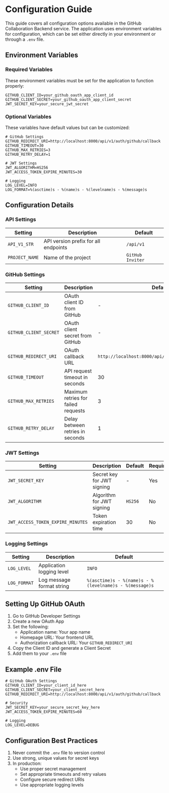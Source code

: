 # Configuration Guide

This guide covers all configuration options available in the GitHub Collaboration Backend service. The application uses environment variables for configuration, which can be set either directly in your environment or through a `.env` file.

## Environment Variables

### Required Variables

These environment variables must be set for the application to function properly:

```env
GITHUB_CLIENT_ID=your_github_oauth_app_client_id
GITHUB_CLIENT_SECRET=your_github_oauth_app_client_secret
JWT_SECRET_KEY=your_secure_jwt_secret
```

### Optional Variables

These variables have default values but can be customized:

```env
# GitHub Settings
GITHUB_REDIRECT_URI=http://localhost:8000/api/v1/auth/github/callback
GITHUB_TIMEOUT=30
GITHUB_MAX_RETRIES=3
GITHUB_RETRY_DELAY=1

# JWT Settings
JWT_ALGORITHM=HS256
JWT_ACCESS_TOKEN_EXPIRE_MINUTES=30

# Logging
LOG_LEVEL=INFO
LOG_FORMAT=%(asctime)s - %(name)s - %(levelname)s - %(message)s
```

## Configuration Details

### API Settings

| Setting | Description | Default |
|---------|-------------|---------|
| `API_V1_STR` | API version prefix for all endpoints | `/api/v1` |
| `PROJECT_NAME` | Name of the project | `GitHub Inviter` |

### GitHub Settings

| Setting | Description | Default | Required |
|---------|-------------|---------|----------|
| `GITHUB_CLIENT_ID` | OAuth client ID from GitHub | - | Yes |
| `GITHUB_CLIENT_SECRET` | OAuth client secret from GitHub | - | Yes |
| `GITHUB_REDIRECT_URI` | OAuth callback URL | `http://localhost:8000/api/v1/auth/github/callback` | No |
| `GITHUB_TIMEOUT` | API request timeout in seconds | 30 | No |
| `GITHUB_MAX_RETRIES` | Maximum retries for failed requests | 3 | No |
| `GITHUB_RETRY_DELAY` | Delay between retries in seconds | 1 | No |

### JWT Settings

| Setting | Description | Default | Required |
|---------|-------------|---------|----------|
| `JWT_SECRET_KEY` | Secret key for JWT signing | - | Yes |
| `JWT_ALGORITHM` | Algorithm for JWT signing | `HS256` | No |
| `JWT_ACCESS_TOKEN_EXPIRE_MINUTES` | Token expiration time | 30 | No |

### Logging Settings

| Setting | Description | Default |
|---------|-------------|---------|
| `LOG_LEVEL` | Application logging level | `INFO` |
| `LOG_FORMAT` | Log message format string | `%(asctime)s - %(name)s - %(levelname)s - %(message)s` |

## Setting Up GitHub OAuth

1. Go to GitHub Developer Settings
2. Create a new OAuth App
3. Set the following:
   - Application name: Your app name
   - Homepage URL: Your frontend URL
   - Authorization callback URL: Your `GITHUB_REDIRECT_URI`
4. Copy the Client ID and generate a Client Secret
5. Add them to your `.env` file

## Example .env File

```env
# GitHub OAuth Settings
GITHUB_CLIENT_ID=your_client_id_here
GITHUB_CLIENT_SECRET=your_client_secret_here
GITHUB_REDIRECT_URI=http://localhost:8000/api/v1/auth/github/callback

# Security
JWT_SECRET_KEY=your_secure_secret_key_here
JWT_ACCESS_TOKEN_EXPIRE_MINUTES=60

# Logging
LOG_LEVEL=DEBUG
```

## Configuration Best Practices

1. Never commit the `.env` file to version control
2. Use strong, unique values for secret keys
3. In production:
   - Use proper secret management
   - Set appropriate timeouts and retry values
   - Configure secure redirect URIs
   - Use appropriate logging levels 